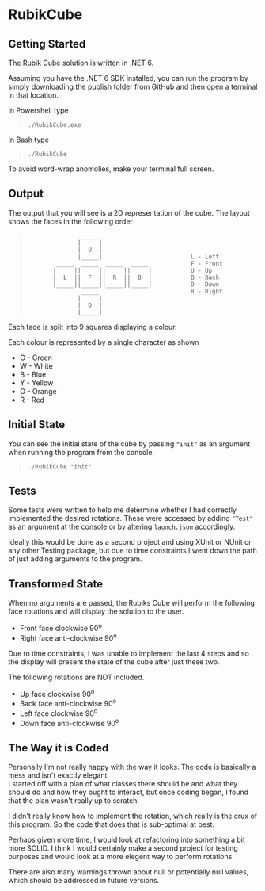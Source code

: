 # RubikCube

## Getting Started

The Rubik Cube solution is written in .NET 6.

Assuming you have the .NET 6 SDK installed, you can run the program by simply downloading the publish folder from GitHub and then open a terminal in that location.

In Powershell type 
> `./RubikCube.exe`

In Bash type 
> `./RubikCube`

To avoid word-wrap anomolies, make your terminal full screen.

## Output

The output that you will see is a 2D representation of the cube. 
The layout shows the faces in the following order

>``` 
>                _____
>               |     |
>               |  U  |                     
>               |_____|                         L - Left
>         _____  _____  _____  _____            F - Front
>        |     ||     ||     ||     |           U - Up
>        |  L  ||  F  ||  R  ||  B  |           B - Back
>        |_____||_____||_____||_____|           D - Down
>                _____                          R - Right
>               |     |                     
>               |  D  |
>               |_____|
>
>```

Each face is split into 9 squares displaying a colour.

Each colour is represented by a single character as shown

- G - Green
- W - White
- B - Blue
- Y - Yellow
- O - Orange
- R - Red

## Initial State

You can see the initial state of the cube by passing `"init"` as an argument when running the program from the console.

> `./RubikCube "init"`


## Tests

Some tests were written to help me determine whether I had correctly implemented the desired rotations.  These were accessed by adding `"Test"` as an argument at the console or by altering `launch.json` accordingly.

Ideally this would be done as a second project and using XUnit or NUnit or any other Testing package, but due to time constraints I went down the path of just adding arguments to the program.


## Transformed State

When no arguments are passed, the Rubiks Cube will perform the following face rotations and will display the solution to the user.

- Front face clockwise 90<sup>o</sup>
- Right face anti-clockwise 90<sup>o</sup>


Due to time constraints, I was unable to implement the last 4 steps and so the display will present the state of the cube after just these two.

The following rotations are NOT included.

- Up face clockwise 90<sup>o</sup>
- Back face anti-clockwise 90<sup>o</sup>
- Left face clockwise 90<sup>o</sup>
- Down face anti-clockwise 90<sup>o</sup>

## The Way it is Coded

Personally I'm not really happy with the way it looks.  The code is basically a mess and isn't exactly elegant.  
I started off with a plan of what classes there should be and what they should do and how they ought to interact, but once coding began, I found that the plan wasn't really up to scratch.

I didn't really know how to implement the rotation, which really is the crux of this program.  So the code that does that is sub-optimal at best.  

Perhaps given more time, I would look at refactoring into something a bit more SOLID.  I think I would certainly make a second project for testing purposes and would look at a more elegent way to perform rotations.

There are also many warnings thrown about null or potentially null values, which should be addressed in future versions.